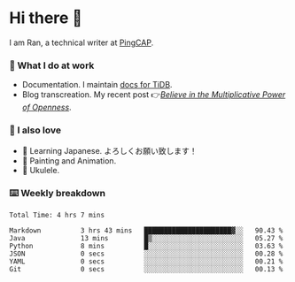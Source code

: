 # Hi there 👋

I am Ran, a technical writer at [PingCAP](https://pingcap.com/).

### 📝 What I do at work

- Documentation. I maintain [docs for TiDB](https://github.com/pingcap/docs).
- Blog transcreation. My recent post 👉[*Believe in the Multiplicative Power of Openness*](https://pingcap.com/blog/believe-in-the-multiplicative-power-of-openness-open-source-community).

### 🤠 I also love

- 💬 Learning Japanese. よろしくお願い致します！
- 🎨 Painting and Animation.
- 🎵 Ukulele.

### ⌨️ Weekly breakdown

<!--START_SECTION:waka-->

```text
Total Time: 4 hrs 7 mins

Markdown          3 hrs 43 mins   ██████████████████████▓░░   90.43 %
Java              13 mins         █▒░░░░░░░░░░░░░░░░░░░░░░░   05.27 %
Python            8 mins          █░░░░░░░░░░░░░░░░░░░░░░░░   03.63 %
JSON              0 secs          ░░░░░░░░░░░░░░░░░░░░░░░░░   00.28 %
YAML              0 secs          ░░░░░░░░░░░░░░░░░░░░░░░░░   00.21 %
Git               0 secs          ░░░░░░░░░░░░░░░░░░░░░░░░░   00.13 %
```

<!--END_SECTION:waka-->
